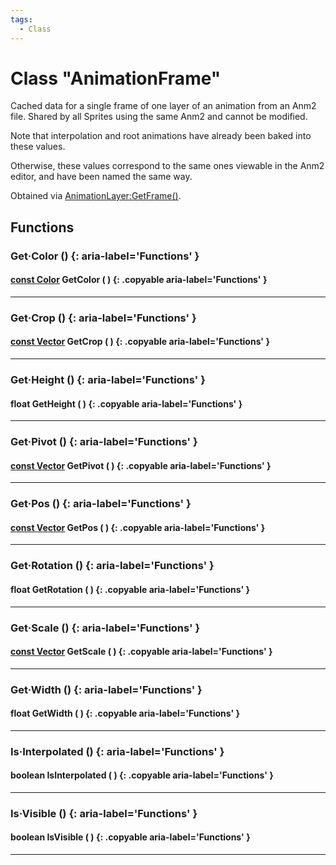 ```yaml
---
tags:
  - Class
---
```

# Class "AnimationFrame"

Cached data for a single frame of one layer of an animation from an Anm2 file. Shared by all Sprites using the same Anm2 and cannot be modified.

Note that interpolation and root animations have already been baked into these values.

Otherwise, these values correspond to the same ones viewable in the Anm2 editor, and have been named the same way.

Obtained via [AnimationLayer:GetFrame()](AnimationLayer.md#getframe).

## Functions

### Get·Color () {: aria-label='Functions' }
#### [const Color](https://wofsauge.github.io/IsaacDocs/rep/Color.html) GetColor ( ) {: .copyable aria-label='Functions' }

___
### Get·Crop () {: aria-label='Functions' }
#### [const Vector](https://wofsauge.github.io/IsaacDocs/rep/Vector.html) GetCrop ( ) {: .copyable aria-label='Functions' }

___
### Get·Height () {: aria-label='Functions' }
#### float GetHeight ( ) {: .copyable aria-label='Functions' }

___
### Get·Pivot () {: aria-label='Functions' }
#### [const Vector](https://wofsauge.github.io/IsaacDocs/rep/Vector.html) GetPivot ( ) {: .copyable aria-label='Functions' }

___
### Get·Pos () {: aria-label='Functions' }
#### [const Vector](https://wofsauge.github.io/IsaacDocs/rep/Vector.html) GetPos ( ) {: .copyable aria-label='Functions' }

___
### Get·Rotation () {: aria-label='Functions' }
#### float GetRotation ( ) {: .copyable aria-label='Functions' }

___
### Get·Scale () {: aria-label='Functions' }
#### [const Vector](https://wofsauge.github.io/IsaacDocs/rep/Vector.html) GetScale ( ) {: .copyable aria-label='Functions' }

___
### Get·Width () {: aria-label='Functions' }
#### float GetWidth ( ) {: .copyable aria-label='Functions' }

___
### Is·Interpolated () {: aria-label='Functions' }
#### boolean IsInterpolated ( ) {: .copyable aria-label='Functions' }

___
### Is·Visible () {: aria-label='Functions' }
#### boolean IsVisible ( ) {: .copyable aria-label='Functions' }

___
